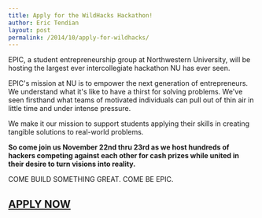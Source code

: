 ```yaml
---
title: Apply for the WildHacks Hackathon!
author: Eric Tendian
layout: post
permalink: /2014/10/apply-for-wildhacks/
---
```


EPIC, a student entrepreneurship group at Northwestern University, will
be hosting the largest ever intercollegiate hackathon NU has ever seen.

EPIC's mission at NU is to empower the next generation of entrepreneurs.
We understand what it's like to have a thirst for solving problems.
We've seen firsthand what teams of motivated individuals can pull out of
thin air in little time and under intense pressure.

We make it our mission to support students applying their skills in
creating tangible solutions to real-world problems.

**So come join us November 22nd thru 23rd as we host hundreds of hackers competing
against each other for cash prizes while united in their desire to turn
visions into reality.**

COME BUILD SOMETHING GREAT. COME BE EPIC.

## [APPLY NOW](http://wildhacks.org/)

